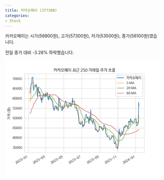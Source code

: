```yaml
---
title: 카카오페이 (377300)
categories:
- Stock
---
```


카카오페이는 시가(56900원), 고가(57300원), 저가(53500원), 종가(56100원)였습니다.

전일 종가 대비 -3.28% 하락했습니다.

<!-- more -->

![377300](/assets/images/stock/377300.png)